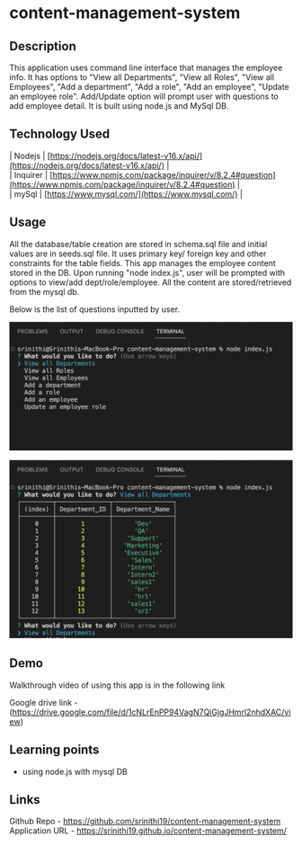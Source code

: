 # content-management-system

## Description

This application uses  command line interface that manages the employee info. It has options to "View all Departments", "View all Roles", "View all Employees", "Add a department",  "Add a role",  "Add an employee", "Update an employee role". Add/Update option will prompt user with questions to add employee detail. It is built using node.js and MySql DB.

## Technology Used

| Nodejs | [https://nodejs.org/docs/latest-v16.x/api/](https://nodejs.org/docs/latest-v16.x/api/)     | <br>
| Inquirer | [https://www.npmjs.com/package/inquirer/v/8.2.4#question](https://www.npmjs.com/package/inquirer/v/8.2.4#question)     | <br>
| mySql | [https://www.mysql.com/](https://www.mysql.com/)     | 


## Usage

All the database/table creation are stored in schema.sql file and initial values are in seeds.sql file. It uses primary key/ foreign key and other constraints for the table fields.
This app manages the employee content stored in the DB. Upon running "node index.js", user will be prompted with options to view/add dept/role/employee. All the content are stored/retrieved from the mysql db.

Below is the list of questions inputted by user.

![sample qns](./images/usersqns.png)

![sample2 qns](./images/userqns.png)


## Demo

Walkthrough video of using this app is in the following link

Google drive link - (https://drive.google.com/file/d/1cNLrEnPP94VagN7QiGjgJHmrl2nhdXAC/view)


## Learning points

* using node.js with mysql DB

## Links

Github Repo - https://github.com/srinithi19/content-management-system <br>
Application URL - https://srinithi19.github.io/content-management-system/





